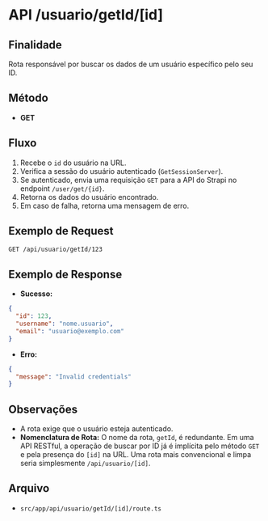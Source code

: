 # API /usuario/getId/[id]

## Finalidade
Rota responsável por buscar os dados de um usuário específico pelo seu ID.

## Método
- **GET**

## Fluxo
1.  Recebe o `id` do usuário na URL.
2.  Verifica a sessão do usuário autenticado (`GetSessionServer`).
3.  Se autenticado, envia uma requisição `GET` para a API do Strapi no endpoint `/user/get/{id}`.
4.  Retorna os dados do usuário encontrado.
5.  Em caso de falha, retorna uma mensagem de erro.

## Exemplo de Request
```http
GET /api/usuario/getId/123
```

## Exemplo de Response
- **Sucesso:**
```json
{
  "id": 123,
  "username": "nome.usuario",
  "email": "usuario@exemplo.com"
}
```
- **Erro:**
```json
{
  "message": "Invalid credentials"
}
```

## Observações
- A rota exige que o usuário esteja autenticado.
- **Nomenclatura de Rota:** O nome da rota, `getId`, é redundante. Em uma API RESTful, a operação de buscar por ID já é implícita pelo método `GET` e pela presença do `[id]` na URL. Uma rota mais convencional e limpa seria simplesmente `/api/usuario/[id]`.

## Arquivo
- `src/app/api/usuario/getId/[id]/route.ts`
